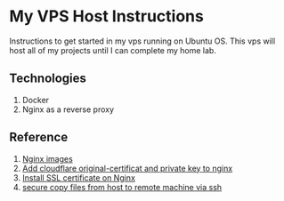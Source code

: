 # My VPS Host Instructions

Instructions to get started in my vps running on Ubuntu OS. This vps will host all of my projects until
I can complete my home lab.

## Technologies
1. Docker
2. Nginx as a reverse proxy

## Reference
1. [Nginx images](https://hub.docker.com/_/nginx)
2. [Add cloudflare original-certificat and private key to nginx](https://www.rcdevops.io/posts/Setting-Up-Cloudflare-SSL-TLS-Origin-Certificate-with-NGINX/)
3. [Install SSL certificate on Nginx](https://www.digicert.com/kb/csr-ssl-installation/nginx-openssl.htm)
4. [secure copy files from host to remote machine via ssh](https://linuxize.com/post/how-to-use-scp-command-to-securely-transfer-files/)
